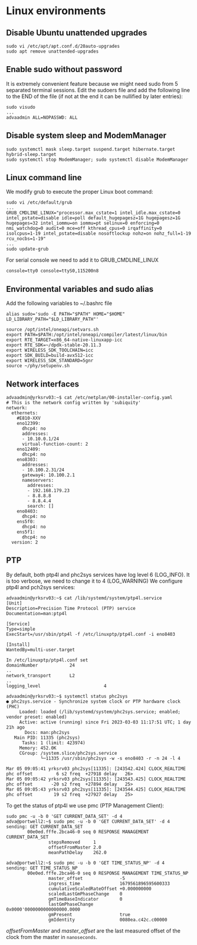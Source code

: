 # Linux environments
## Disable Ubuntu unattended upgrades

```
sudo vi /etc/apt/apt.conf.d/20auto-upgrades
sudo apt remove unattended-upgrades
```
## Enable sudo without password
It is extremely convenient feature because we might need sudo from 5 separated terminal sessions. 
Edit the sudoers file and add the following line to the END of the file (if not at the end it can be nullified by later entries):


```
sudo visudo
...
advaadmin ALL=NOPASSWD: ALL
``` 
## Disable system sleep and ModemManager
```
sudo systemctl mask sleep.target suspend.target hibernate.target hybrid-sleep.target
sudo systemctl stop ModemManager; sudo systemctl disable ModemManager

```

## Linux command line

We modify grub to execute the proper Linux boot command:
```
sudo vi /etc/default/grub
...
GRUB_CMDLINE_LINUX="processor.max_cstate=1 intel_idle.max_cstate=0 intel_pstate=disable idle=poll default_hugepagesz=1G hugepagesz=1G hugepages=32 intel_iommu=on iommu=pt selinux=0 enforcing=0 nmi_watchdog=0 audit=0 mce=off kthread_cpus=0 irqaffinity=0 isolcpus=1-19 intel_pstate=disable nosoftlockup nohz=on nohz_full=1-19 rcu_nocbs=1-19"
...
sudo update-grub
```
For serial console we need to add it to GRUB_CMDLINE_LINUX
```
console=tty0 console=ttyS0,115200n8
```
## Environmental variables and sudo alias

Add the following variables to ~/.bashrc file
```
alias sudo='sudo -E PATH="$PATH" HOME="$HOME" LD_LIBRARY_PATH="$LD_LIBRARY_PATH"'

source /opt/intel/oneapi/setvars.sh
export PATH=$PATH:/opt/intel/oneapi/compiler/latest/linux/bin
export RTE_TARGET=x86_64-native-linuxapp-icc
export RTE_SDK=~/dpdk-stable-20.11.3
export WIRELESS_SDK_TOOLCHAIN=icc
export SDK_BUILD=build-avx512-icc
export WIRELESS_SDK_STANDARD=5gnr
source ~/phy/setupenv.sh
```

## Network interfaces
```
advaadmin@yrksrv03:~$ cat /etc/netplan/00-installer-config.yaml
# This is the network config written by 'subiquity'
network:
  ethernets:
    #E810-XXV
    eno12399:
      dhcp4: no
      addresses:
      - 10.10.0.1/24
      virtual-function-count: 2
    eno12409:
      dhcp4: no
    eno8303:
      addresses:
      - 10.100.2.31/24
      gateway4: 10.100.2.1
      nameservers:
        addresses:
        - 192.168.179.23
        - 8.8.8.8
        - 8.8.4.4
        search: []
    eno8403:
      dhcp4: no
    ens5f0:
      dhcp4: no
    ens5f1:
      dhcp4: no
  version: 2
```

## PTP

By default, both ptp4l and phc2sys services have log level 6 (LOG_INFO). It is too verbose, we need to change  it to 4 (LOG_WARNING)
We configure ptp4l and pch2sys services:
```
advaadmin@yrksrv03:~$ cat /lib/systemd/system/ptp4l.service
[Unit]
Description=Precision Time Protocol (PTP) service
Documentation=man:ptp4l

[Service]
Type=simple
ExecStart=/usr/sbin/ptp4l -f /etc/linuxptp/ptp4l.conf -i eno8403

[Install]
WantedBy=multi-user.target

In /etc/linuxptp/ptp4l.conf set
domainNumber            24
..
network_transport       L2
..
logging_level                        4

advaadmin@yrksrv03:~$ systemctl status phc2sys
● phc2sys.service - Synchronize system clock or PTP hardware clock (PHC)
     Loaded: loaded (/lib/systemd/system/phc2sys.service; enabled; vendor preset: enabled)
     Active: active (running) since Fri 2023-03-03 11:17:51 UTC; 1 day 21h ago
       Docs: man:phc2sys
   Main PID: 11335 (phc2sys)
      Tasks: 1 (limit: 423974)
     Memory: 452.0K
     CGroup: /system.slice/phc2sys.service
             └─11335 /usr/sbin/phc2sys -w -s eno8403 -r -n 24 -l 4

Mar 05 09:05:41 yrksrv03 phc2sys[11335]: [243542.424] CLOCK_REALTIME phc offset         6 s2 freq  +27918 delay   26>
Mar 05 09:05:42 yrksrv03 phc2sys[11335]: [243543.425] CLOCK_REALTIME phc offset       -20 s2 freq  +27894 delay   25>
Mar 05 09:05:43 yrksrv03 phc2sys[11335]: [243544.425] CLOCK_REALTIME phc offset        19 s2 freq  +27927 delay   25>
```

To get the status of ptp4l we use pmc (PTP Management Client):

```
sudo pmc -u -b 0 'GET CURRENT_DATA_SET' -d 4
adva@portwell2:~$ sudo pmc -u -b 0 'GET CURRENT_DATA_SET' -d 4
sending: GET CURRENT_DATA_SET
        00e0ed.fffe.2bca46-0 seq 0 RESPONSE MANAGEMENT CURRENT_DATA_SET
                stepsRemoved     1
                offsetFromMaster 2.0
                meanPathDelay    262.0

adva@portwell2:~$ sudo pmc -u -b 0 'GET TIME_STATUS_NP' -d 4
sending: GET TIME_STATUS_NP
        00e0ed.fffe.2bca46-0 seq 0 RESPONSE MANAGEMENT TIME_STATUS_NP
                master_offset              -5
                ingress_time               1679561896595600333
                cumulativeScaledRateOffset +0.000000000
                scaledLastGmPhaseChange    0
                gmTimeBaseIndicator        0
                lastGmPhaseChange          0x0000'0000000000000000.0000
                gmPresent                  true
                gmIdentity                 0080ea.c42c.c00000
```
*offsetFromMaster* and *master_offset* are the last measured offset of the clock from the master in ```nanoseconds```.


